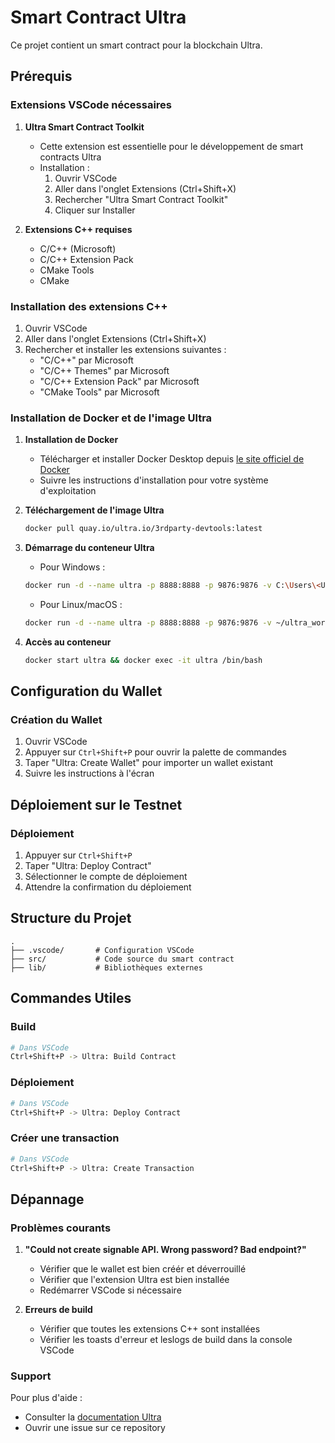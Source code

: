 # Smart Contract Ultra

Ce projet contient un smart contract pour la blockchain Ultra.

## Prérequis

### Extensions VSCode nécessaires
1. **Ultra Smart Contract Toolkit**
   - Cette extension est essentielle pour le développement de smart contracts Ultra
   - Installation : 
     1. Ouvrir VSCode
     2. Aller dans l'onglet Extensions (Ctrl+Shift+X)
     3. Rechercher "Ultra Smart Contract Toolkit"
     4. Cliquer sur Installer

2. **Extensions C++ requises**
   - C/C++ (Microsoft)
   - C/C++ Extension Pack
   - CMake Tools
   - CMake

### Installation des extensions C++
1. Ouvrir VSCode
2. Aller dans l'onglet Extensions (Ctrl+Shift+X)
3. Rechercher et installer les extensions suivantes :
   - "C/C++" par Microsoft
   - "C/C++ Themes" par Microsoft
   - "C/C++ Extension Pack" par Microsoft
   - "CMake Tools" par Microsoft

### Installation de Docker et de l'image Ultra
1. **Installation de Docker**
   - Télécharger et installer Docker Desktop depuis [le site officiel de Docker](https://www.docker.com/products/docker-desktop)
   - Suivre les instructions d'installation pour votre système d'exploitation

2. **Téléchargement de l'image Ultra**
   ```bash
   docker pull quay.io/ultra.io/3rdparty-devtools:latest
   ```

3. **Démarrage du conteneur Ultra**
   - Pour Windows :
   ```bash
   docker run -d --name ultra -p 8888:8888 -p 9876:9876 -v C:\Users\<Username>\ultra_workdir:/opt/ultra_workdir quay.io/ultra.io/3rdparty-devtools:latest
   ```
   - Pour Linux/macOS :
   ```bash
   docker run -d --name ultra -p 8888:8888 -p 9876:9876 -v ~/ultra_workdir:/opt/ultra_workdir quay.io/ultra.io/3rdparty-devtools:latest
   ```

4. **Accès au conteneur**
   ```bash
   docker start ultra && docker exec -it ultra /bin/bash
   ```

## Configuration du Wallet

### Création du Wallet
1. Ouvrir VSCode
2. Appuyer sur `Ctrl+Shift+P` pour ouvrir la palette de commandes
3. Taper "Ultra: Create Wallet" pour importer un wallet existant
4. Suivre les instructions à l'écran

## Déploiement sur le Testnet

### Déploiement
1. Appuyer sur `Ctrl+Shift+P`
2. Taper "Ultra: Deploy Contract"
3. Sélectionner le compte de déploiement
4. Attendre la confirmation du déploiement

## Structure du Projet
```
.
├── .vscode/       # Configuration VSCode
├── src/           # Code source du smart contract
├── lib/           # Bibliothèques externes
```

## Commandes Utiles

### Build
```bash
# Dans VSCode
Ctrl+Shift+P -> Ultra: Build Contract
```

### Déploiement
```bash
# Dans VSCode
Ctrl+Shift+P -> Ultra: Deploy Contract
```

### Créer une transaction
```bash
# Dans VSCode
Ctrl+Shift+P -> Ultra: Create Transaction
```

## Dépannage

### Problèmes courants
1. **"Could not create signable API. Wrong password? Bad endpoint?"**
   - Vérifier que le wallet est bien créér et déverrouillé
   - Vérifier que l'extension Ultra est bien installée
   - Redémarrer VSCode si nécessaire

2. **Erreurs de build**
   - Vérifier que toutes les extensions C++ sont installées
   - Vérifier les toasts d'erreur et leslogs de build dans la console VSCode

### Support
Pour plus d'aide :
- Consulter la [documentation Ultra](https://developers.ultra.io/)
- Ouvrir une issue sur ce repository
